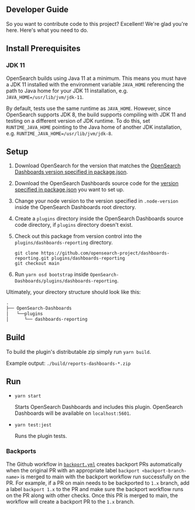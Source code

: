 ## Developer Guide

So you want to contribute code to this project? Excellent! We're glad you're here. Here's what you need to do.

## Install Prerequisites

### JDK 11

OpenSearch builds using Java 11 at a minimum. This means you must have a JDK 11
installed with the environment variable `JAVA_HOME` referencing the path to Java home
for your JDK 11 installation, e.g. `JAVA_HOME=/usr/lib/jvm/jdk-11`.

By default, tests use the same runtime as `JAVA_HOME`. However, since OpenSearch
supports JDK 8, the build supports compiling with JDK 11 and testing on a different
version of JDK runtime. To do this, set `RUNTIME_JAVA_HOME` pointing to the Java home of
another JDK installation, e.g. `RUNTIME_JAVA_HOME=/usr/lib/jvm/jdk-8`.

## Setup

1. Download OpenSearch for the version that matches the [OpenSearch Dashboards version specified in package.json](./package.json#L7).
1. Download the OpenSearch Dashboards source code for the [version specified in package.json](./package.json#L7) you want to set up.

1. Change your node version to the version specified in `.node-version` inside the OpenSearch Dashboards root directory.
1. Create a `plugins` directory inside the OpenSearch Dashboards source code directory, if `plugins` directory doesn't exist.
1. Check out this package from version control into the `plugins/dashboards-reporting` directory.
   ```
   git clone https://github.com/opensearch-project/dashboards-reporting.git plugins/dashboards-reporting
   git checkout main
   ```
1. Run `yarn osd bootstrap` inside `OpenSearch-Dashboards/plugins/dashboards-reporting`.

Ultimately, your directory structure should look like this:

<!-- prettier-ignore -->
```md
.
├── OpenSearch-Dashboards
│   └──plugins
│      └── dashboards-reporting
```

## Build

To build the plugin's distributable zip simply run `yarn build`.

Example output: `./build/reports-dashboards-*.zip`

## Run

- `yarn start`

  Starts OpenSearch Dashboards and includes this plugin. OpenSearch Dashboards will be available on `localhost:5601`.

- `yarn test:jest`

  Runs the plugin tests.

### Backports

The Github workflow in [`backport.yml`](../.github/workflows/backport.yml) creates backport PRs automatically when the original PR
with an appropriate label `backport <backport-branch-name>` is merged to main with the backport workflow run successfully on the
PR. For example, if a PR on main needs to be backported to `1.x` branch, add a label `backport 1.x` to the PR and make sure the
backport workflow runs on the PR along with other checks. Once this PR is merged to main, the workflow will create a backport PR
to the `1.x` branch.